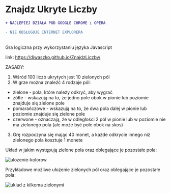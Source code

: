 # Znajdz Ukryte Liczby

```diff
+ NAJLEPIEJ DZIAŁA POD GOOGLE CHROME i OPERA
```

```diff
- NIE OBSŁUGUJE INTERNET EXPLORERA
```
<br />
Gra logiczna przy wykorzystaniu języka Javascript

link: https://diwaszko.github.io/ZnajdzLiczby/

ZASADY:

1. Wśród 100 liczb ukrytych jest 10 zielonych pól
2. W grze można znaleźć 4 rodzaje pól:
  - zielone - pola, które należy odkryć, aby wygrać
  - żółte - wskazują na to, że jedno pole obok w pionie lub poziomie znajduje się zielone pole
  - pomarańczowe - wskazują na to, że dwa pola dalej w pionie lub poziomie znajduje się zielone pole
  - czerwone - oznaczają, że w odległości 2 pól w pionie lub w poziomie nie ma zielonego pola (ale może być pole obok na skos)
3. Grę rozpoczyna się mając 40 monet, a każde odkrycie innego niż zielonego pola kosztuje 1 monete

Układ w jakim występują zielone pola oraz oblegające je pozostałe pola:

![ulozenie-kolorow](https://cloud.githubusercontent.com/assets/22865870/21220541/a235bb12-c2b9-11e6-8fa0-6cd069e91169.png)


Przykładowe możliwe ułożenie zielonych pól oraz oblegające je pozostałe pola:

![uklad z kilkoma zielonymi](https://cloud.githubusercontent.com/assets/22865870/21220715/822d136e-c2ba-11e6-807d-79a3cec1cf42.png)
